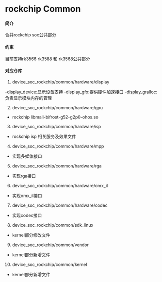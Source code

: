 # rockchip Common

#### 简介
合并rockchip soc公共部分
#### 约束
目前支持rk3566 rk3588 和 rk3568公共部分
#### 对应仓库

1. device_soc_rockchip/common/hardware/display

-display_device:显示设备支持
-display_gfx:提供硬件加速接口
-display_gralloc:负责显示模块内存的管理

2.  device_soc_rockchip/common/hardware/gpu

- rockchip libmali-bifrost-g52-g2p0-ohos.so

3.  device_soc_rockchip/common/hardware/isp

- rockchip isp 相关服务及效果文件

4.  device_soc_rockchip/common/hardware/mpp

- 实现多媒体接口

5.  device_soc_rockchip/common/hardware/rga

- 实现rga接口

6.  device_soc_rockchip/common/hardware/omx_il

- 实现omx_il接口

7.  device_soc_rockchip/common/hardware/codec

- 实现codec接口
8.  device_soc_rockchip/common/sdk_linux

- kernel部分修改文件

9.  device_soc_rockchip/common/vendor
- kernel部分新增文件

10.  device_soc_rockchip/common/kernel
- kernel部分新增文件

